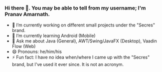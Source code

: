 ### Hi there 👋. You may be able to tell from my username; I'm Pranav Amarnath.

- 🔭 I’m currently working on different small projects under the "Secres" brand.
- 🌱 I’m currently learning Android (Mobile)
- 💬 Ask me about Java (General), AWT/Swing/JavaFX (Desktop), Vaadin Flow (Web)
- 😄 Pronouns: he/him/his
- ⚡ Fun fact: I have no idea when/where I came up with the "Secres" brand, but I've used it ever since. It is not an acronym.

<!--
**PranavAmarnath/PranavAmarnath** is a ✨ _special_ ✨ repository because its `README.md` (this file) appears on your GitHub profile.

Here are some ideas to get you started:

- 🔭 I’m currently working on ...
- 🌱 I’m currently learning ...
- 👯 I’m looking to collaborate on ...
- 🤔 I’m looking for help with ...
- 💬 Ask me about ...
- 📫 How to reach me: ...
- 😄 Pronouns: ...
- ⚡ Fun fact: ...
-->
